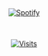 &nbsp;<div align="center">
  [![Spotify](https://ghostof0days.vercel.app/api/spotify?background_color=0d1117&border_color=ffffff)](https://open.spotify.com/user/31dwqeb4l5hrc5htug7jbje2y3ju)
</div>

&nbsp;<div align="center">
  [![Visits](https://komarev.com/ghpvc/?username=GhostOf0days&logo=GitHub&label=github%20visits&color=brightgreen&logoColor=white&style=plastic)](https://github.com/GhostOf0days)
</div>
